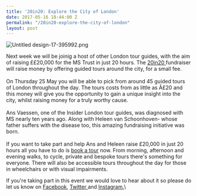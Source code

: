 ```yaml
---
title: '20in20: Explore the City of London'
date: 2017-05-16 18:44:00 Z
permalink: "/20in20-explore-the-city-of-london"
layout: post
---
```


![Untitled design-17-395992.png](/uploads/Untitled%20design-17-395992.png)

Next week we will be joinig a host of other London tour guides, with the aim of raising ££20,000 for the MS Trust in just 20 hours. The [20in20 ](https://www.20in20.london)fundraiser will raise money by offering guided tours around the city, for a small fee. \
\
On Thursday 25 May you will be able to pick from around 45 guided tours of London throughout the day. The tours costs from as little as Â£20 and this money will give you the opportunity to gain a unique insight into the city, whilst raising money for a truly worthy cause. \
\
Ans Vaessen, one of the Insider London tour guides, was diagnosed with MS nearly ten years ago. Along with Heleen van Schoonhoven- whose father suffers with the disease too, this amazing fundraising initiative was born. \
\
If you want to take part and help Ans and Heleen raise £20,000 in just 20 hours all you have to do is [book a tour](https://www.20in20.london/index.html#walks) now. From morning, afternoon and evening walks, to cycle, private and bespoke tours there's something for everyone. There will also be accessible tours throughout the day for those in wheelchairs or with visual impairments.

If you're taking part in this event we would love to hear about it so please do let us know on [Facebook](http://facebook.com/insiderlondon/?fref=ts), [Twitter ](https://twitter.com/insiderlondon)and [Instagram.](https://www.instagram.com/insiderlondontours/)\
